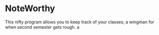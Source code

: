 # NoteWorthy
This nifty program allows you to keep track of your classes; a wingman for when second semester gets rough.
a
